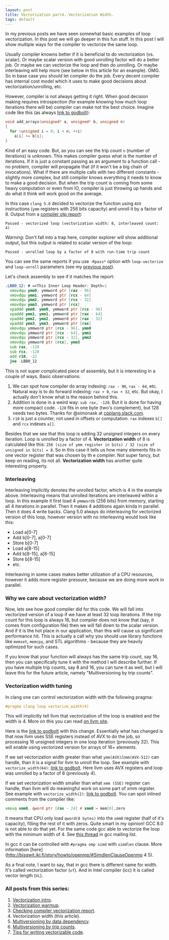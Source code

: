 ```yaml
---
layout: post
title: Vectorization part4. Vectorization Width.
tags: default
---
```


In my previous posts we have seen somewhat basic examples of loop vectorization. In this post we will go deeper in this fun stuff. In this post I will show multiple ways for the compiler to vectorize the same loop.

Usually compiler knowns better if it is beneficial to do vectorization (vs. scalar). Or maybe scalar version with good unrolling factor will do a better job. Or maybe we can vectorize the loop and then do unrolling. Or maybe interleaving will help more (see below in this article for an example). OMG. So in base case you should let compiler do the job. Every decent compiler has internal cost model which it uses to make good decisions about vectorization/unrolling, etc.

However, compiler is not always getting it right. When good decision making requires introspection (for example knowing how much loop iterations there will be) compiler can make not the best choice. Imagine code like this (as always [link to godbolt](https://godbolt.org/#g:!((g:!((g:!((h:codeEditor,i:(j:1,source:'void+add_arrays(unsigned*+a,+unsigned*+b,+unsigned+n)%0A%7B%0A++++for+(unsigned+i+%3D+0%3B+i+%3C+n%3B+%2B%2Bi)+%0A%09%09a%5Bi%5D+%2B%3D+b%5Bi%5D%3B%0A%7D%09'),l:'5',n:'0',o:'C%2B%2B+source+%231',t:'0')),header:(),k:33.333333333333336,l:'4',m:100,n:'0',o:'',s:0,t:'0'),(g:!((h:compiler,i:(compiler:clang500,filters:(b:'1',binary:'1',commentOnly:'0',demangle:'0',directives:'0',execute:'1',intel:'0',trim:'0'),libs:!(),options:'-O3+-march%3Dcore-avx2',source:1),l:'5',n:'0',o:'x86-64+clang+5.0.0+(Editor+%231,+Compiler+%231)',t:'0')),k:33.333333333333336,l:'4',n:'0',o:'',s:0,t:'0'),(g:!((h:opt,i:(compilerName:'x86-64+clang+5.0.0',editorid:1,j:1,source:'%23include+%3Ccstddef%3E%0A%0Avoid+add_arrays(unsigned*+a,+unsigned*+b,+unsigned+n)%0A%7B%0A++++for+(unsigned+i+%3D+0%3B+i+%3C+n%3B+%2B%2Bi)+%0A%09%09a%5Bi%5D+%2B%3D+b%5Bi%5D%3B%0A%7D%09'),l:'5',n:'0',o:'x86-64+clang+5.0.0+Opt+Viewer+(Editor+%231,+Compiler+%231)',t:'0')),k:33.33333333333333,l:'4',n:'0',o:'',s:0,t:'0')),l:'2',n:'0',o:'',t:'0')),version:4)):
```cpp
void add_arrays(unsigned* a, unsigned* b, unsigned n)
{
  for (unsigned i = 0; i < n; ++i) 
    a[i] += b[i];
}
```

Kind of an easy code. But, as you can see the trip count `n` (number of iterations) is unknown. This makes compiler guess what is the number of iterations. If it is just a constant passing as an argument to a function call - no problem, compiler will propagate that (if it won't be a big chain of invocations). What if there are multiple calls with two different constants - slightly more complex, but still compiler knows everything it needs to know to make a good decision. But when the trip count is coming from some heavy computation or even from IO, compiler is just throwing up hands and do what it think will work good on the average.

In this case `clang 5.0` decided to vectorize the function using `AVX` instructions (`ymm` registers with 256 bits capacity) and unroll it by a factor of 8. Output from a [compiler otp report](https://dendibakh.github.io/blog/2017/10/30/Compiler-optimization-report):
```
Passed - vectorized loop (vectorization width: 8, interleaved count: 4)
```
*Warning*: Don't fall into a trap here, compiler explorer will show additional output, but this output is related to scalar version of the loop:
```
Passed - unrolled loop by a factor of 8 with run-time trip count
```

You can see the same reports if you use `-Rpass*` option with `loop-vectorize` and `loop-unroll` parameters (see my [previous post](https://dendibakh.github.io/blog/2017/10/30/Compiler-optimization-report)).

Let's check assembly to see if it matches the report:
```asm
.LBB0_12: # =>This Inner Loop Header: Depth=1
  vmovdqu ymm0, ymmword ptr [rax - 96]
  vmovdqu ymm1, ymmword ptr [rcx - 64]
  vmovdqu ymm2, ymmword ptr [rcx - 32]
  vmovdqu ymm3, ymmword ptr [rcx]
  vpaddd ymm0, ymm0, ymmword ptr [rcx - 96]
  vpaddd ymm1, ymm1, ymmword ptr [rax - 64]
  vpaddd ymm2, ymm2, ymmword ptr [rax - 32]
  vpaddd ymm3, ymm3, ymmword ptr [rax]
  vmovdqu ymmword ptr [rcx - 96], ymm0
  vmovdqu ymmword ptr [rcx - 64], ymm1
  vmovdqu ymmword ptr [rcx - 32], ymm2
  vmovdqu ymmword ptr [rcx], ymm3
  sub rax, -128
  sub rcx, -128
  add r10, -32
  jne .LBB0_12
```
This is not super complicated piece of assembly, but it is interesting in a couple of ways. 
Basic observations:
1. We can spot how compiler do array indexing: `rax - 96`, `rax - 64`, etc. Natural way is to do forward indexing: `rax + 0`, `rax + 32`, etc. But okay, I actually don't know what is the reason behind this.
2. Addition is done in a weird way: `sub rax, -128`. But it is done for having more compact code. `-128` fits in one byte (two's complement), but 128 needs two bytes. Thanks for @simonask at [cpplang.slack.com](https://cpplang.slack.com).
3. `r10` is just a counter, not used in offsets or computation. `rax` indexes `b[]` and `rcx` indexes `a[]`.

Besides that we see that this loop is adding 32 unsigned integers on every iteration. Loop is unrolled by a factor of 4. **Vectorization width** of 8 is calculated like this: `256 (size of ymm register in bits) / 32 (size of unsigned in bits) = 8`. So in this case it tells us how many elements fits in one vector register that was chosen by th e compiler. Not super fancy, but keep on reading, its not all. **Vectorization width** has another quite interesting property.

### Interleaving

Interleaving implicitly denotes the unrolled factor, which is 4 in the example above. Interleaving means that unrolled iterations are interleaved within a loop. In this example it first load 4 `ymmword`s (256 bits) from memory, starting all 4 iterations in parallel. Then it makes 4 additions again kinda in parallel. Then it does 4 write backs. Clang 5.0 always do interleaving for vectorized version of this loop, however version with no interleaving would look like this:
- Load a[0-7]
- Add b[0-7], a[0-7]
- Store b[0-7]
- Load a[8-15]
- Add b[8-15], a[8-15]
- Store b[8-15]
- etc.

Interleaving in some cases makes better utilization of a CPU resources, however it adds more register pressure, because we are doing more work in parallel.

### Why we care about vectorization width?

Now, lets see how good compiler did for this code. We will fall into vectorized version of a loop if we have at least 32 loop iterations. If the trip count for this loop is always 16, but compiler does not know that (say, it comes from configuration file) then we will fall down to the scalar version. And if it is the hot place in our application, than this will cause us significant performance hit. This is actually a call why you should use library functions like `memset`, `memcpy`, and STL algorithms - because they are heavily optimized for such cases.

If you know that your function will always has the same trip count, say 16, then you can specifically tune it with the method I will describe further. If you have multiple trip counts, say 8 and 16, you can tune it as well, but I will leave this for the future article, namely "Multiversioning by trip counts".

### Vectorization width tuning

In clang one can control vectorization width with the following pragma:
```cpp
#pragma clang loop vectorize_width(4)
```
This will implicitly tell llvm that vectorization of the loop is enabled and the width is 4. More on this you can read [on llvm site](https://llvm.org/docs/Vectorizers.html#pragma-loop-hint-directives). 

Here is the [link to godbolt](https://godbolt.org/#g:!((g:!((g:!((h:codeEditor,i:(j:1,source:'void+add_arrays(unsigned*+a,+unsigned*+b,+unsigned+n)%0A%7B%0A%09%23pragma+clang+loop+vectorize_width(4)%0A++++for+(unsigned+i+%3D+0%3B+i+%3C+n%3B+%2B%2Bi)+%0A%09%09a%5Bi%5D+%2B%3D+b%5Bi%5D%3B%0A%7D%09'),l:'5',n:'0',o:'C%2B%2B+source+%231',t:'0')),header:(),k:33.333333333333336,l:'4',m:100,n:'0',o:'',s:0,t:'0'),(g:!((h:compiler,i:(compiler:clang500,filters:(b:'1',binary:'1',commentOnly:'0',demangle:'0',directives:'0',execute:'1',intel:'0',trim:'0'),libs:!(),options:'-O3+-march%3Dcore-avx2',source:1),l:'5',n:'0',o:'x86-64+clang+5.0.0+(Editor+%231,+Compiler+%231)',t:'0')),k:33.333333333333336,l:'4',n:'0',o:'',s:0,t:'0'),(g:!((h:opt,i:(compilerName:'x86-64+clang+5.0.0',editorid:1,j:1,source:'%23include+%3Ccstddef%3E%0A%0Avoid+add_arrays(unsigned*+a,+unsigned*+b,+unsigned+n)%0A%7B%0A++++for+(unsigned+i+%3D+0%3B+i+%3C+n%3B+%2B%2Bi)+%0A%09%09a%5Bi%5D+%2B%3D+b%5Bi%5D%3B%0A%7D%09'),l:'5',n:'0',o:'x86-64+clang+5.0.0+Opt+Viewer+(Editor+%231,+Compiler+%231)',t:'0')),k:33.33333333333333,l:'4',n:'0',o:'',s:0,t:'0')),l:'2',n:'0',o:'',t:'0')),version:4) with this change. Essentially what has changed is that now llvm uses SSE registers instead of AVX to do the job, so processing 16 unsigned integers in one loop iteration (previously 32). This will enable using vectorized version for arrays of 16+ elements.

If we set vectorization width greater than what `ymm(AVX)`/`zmm(AVX-512)` can handle, than it is a signal for llvm to unroll the loop. See example with `vectorize_width(64)`: [link to godbolt](https://godbolt.org/#g:!((g:!((g:!((h:codeEditor,i:(j:1,source:'void+add_arrays(unsigned*+a,+unsigned*+b,+unsigned+n)%0A%7B%0A%09%23pragma+clang+loop+vectorize_width(64)%0A++++for+(unsigned+i+%3D+0%3B+i+%3C+n%3B+%2B%2Bi)+%0A%09%09a%5Bi%5D+%2B%3D+b%5Bi%5D%3B%0A%7D%09'),l:'5',n:'0',o:'C%2B%2B+source+%231',t:'0')),header:(),k:33.333333333333336,l:'4',m:100,n:'0',o:'',s:0,t:'0'),(g:!((h:compiler,i:(compiler:clang500,filters:(b:'1',binary:'1',commentOnly:'0',demangle:'0',directives:'0',execute:'1',intel:'0',trim:'0'),libs:!(),options:'-O3+-march%3Dcore-avx2',source:1),l:'5',n:'0',o:'x86-64+clang+5.0.0+(Editor+%231,+Compiler+%231)',t:'0')),k:33.333333333333336,l:'4',n:'0',o:'',s:0,t:'0'),(g:!((h:opt,i:(compilerName:'x86-64+clang+5.0.0',editorid:1,j:1,source:'%23include+%3Ccstddef%3E%0A%0Avoid+add_arrays(unsigned*+a,+unsigned*+b,+unsigned+n)%0A%7B%0A++++for+(unsigned+i+%3D+0%3B+i+%3C+n%3B+%2B%2Bi)+%0A%09%09a%5Bi%5D+%2B%3D+b%5Bi%5D%3B%0A%7D%09'),l:'5',n:'0',o:'x86-64+clang+5.0.0+Opt+Viewer+(Editor+%231,+Compiler+%231)',t:'0')),k:33.33333333333333,l:'4',n:'0',o:'',s:0,t:'0')),l:'2',n:'0',o:'',t:'0')),version:4). Here llvm uses AVX registers and loop was unrolled by a factor of 8 (previously 4).

If we set vectorization width smaller than what `xmm (SSE)` register can handle, than llvm will do meaningful work on some part of xmm register. See example with `vectorize_width(2)`: [link to godbolt](https://godbolt.org/#g:!((g:!((g:!((h:codeEditor,i:(j:1,source:'void+add_arrays(unsigned*+a,+unsigned*+b,+unsigned+n)%0A%7B%0A%09%23pragma+clang+loop+vectorize_width(2)%0A++++for+(unsigned+i+%3D+0%3B+i+%3C+n%3B+%2B%2Bi)+%0A%09%09a%5Bi%5D+%2B%3D+b%5Bi%5D%3B%0A%7D%09'),l:'5',n:'0',o:'C%2B%2B+source+%231',t:'0')),header:(),k:33.333333333333336,l:'4',m:100,n:'0',o:'',s:0,t:'0'),(g:!((h:compiler,i:(compiler:clang500,filters:(b:'1',binary:'1',commentOnly:'0',demangle:'0',directives:'0',execute:'1',intel:'0',trim:'0'),libs:!(),options:'-O3+-march%3Dcore-avx2',source:1),l:'5',n:'0',o:'x86-64+clang+5.0.0+(Editor+%231,+Compiler+%231)',t:'0')),k:33.333333333333336,l:'4',n:'0',o:'',s:0,t:'0'),(g:!((h:opt,i:(compilerName:'x86-64+clang+5.0.0',editorid:1,j:1,source:'%23include+%3Ccstddef%3E%0A%0Avoid+add_arrays(unsigned*+a,+unsigned*+b,+unsigned+n)%0A%7B%0A++++for+(unsigned+i+%3D+0%3B+i+%3C+n%3B+%2B%2Bi)+%0A%09%09a%5Bi%5D+%2B%3D+b%5Bi%5D%3B%0A%7D%09'),l:'5',n:'0',o:'x86-64+clang+5.0.0+Opt+Viewer+(Editor+%231,+Compiler+%231)',t:'0')),k:33.33333333333333,l:'4',n:'0',o:'',s:0,t:'0')),l:'2',n:'0',o:'',t:'0')),version:4). You can spot inlined comments from the compiler like:
```asm
vmovq xmm0, qword ptr [rax - 24] # xmm0 = mem[0],zero
```
It means that CPU only load `qword(8 bytes)` into the `xmm0` register (half of it's capacity), filling the rest of it with zeros. Quite smart in my opinion! GCC 8.0 is not able to do that yet. For the same code gcc able to vectorize the loop with the minimum width of 4. See [this thread](https://gcc.gnu.org/ml/gcc/2017-10/msg00174.html) in gcc mailing list.

In gcc it can be controlled with `#pragma omp simd` with `simdlen` clause. More information [here](http://bisqwit.iki.fi/story/howto/openmp/#SimdlenClauseOpenmp 4 5).

As a final note, I want to say, that in gcc there is different name for width. It's called vectorization factor (`vf`). And in Intel compiler (icc) it is called vector length (`VL`).

### All posts from this series:
1. [Vectorization intro](https://dendibakh.github.io/blog/2017/10/24/Vectorization_part1).
2. [Vectorization warmup](https://dendibakh.github.io/blog/2017/10/27/Vectorization_warmup).
3. [Checking compiler vectorization report](https://dendibakh.github.io/blog/2017/10/30/Compiler-optimization-report).
4. Vectorization width (this article).
5. [Multiversioning by data dependency](https://dendibakh.github.io/blog/2017/11/03/Multiversioning_by_DD).
6. [Multiversioning by trip counts](https://dendibakh.github.io/blog/2017/11/09/Multiversioning_by_trip_counts).
7. [Tips for writing vectorizable code](https://dendibakh.github.io/blog/2017/11/10/Tips_for_writing_vectorizable_code).
